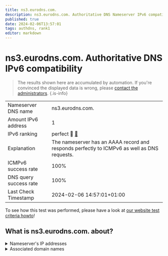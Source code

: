 ```yaml
---
title: ns3.eurodns.com.
description: ns3.eurodns.com. Authoritative DNS Nameserver IPv6 compatibility
published: true
date: 2024-02-06T13:57:01
tags: authdns, rank1
editor: markdown
---
```


# ns3.eurodns.com. Authoritative DNS IPv6 compatibility

> The results shown here are accumulated by automation. If you're convinced the displayed data is wrong, please [contact the administrators](/howto/chat). 
{.is-info}




|   |   |
| - | - |
| Nameserver DNS name | ns3.eurodns.com.
| Amount IPv6 address | 1
| IPv6 ranking | perfect :1st_place_medal: [🔗](/howto/ranking) |
| Explanation | The nameserver has an AAAA record and responds perfectly to ICMPv6 as well as DNS requests. |
| ICMPv6 success rate | 100%|
| DNS query success rate | 100% |
| Last Check Timestamp | 2024-02-06 14:57:01+01:00 |

To see how this test was performed, please have a look at [our website test criteria howto](/howto/testcriteria/authdns)!


## What is ns3.eurodns.com. about?




<details>
<summary>Nameserver's IP addresses</summary>

2610:1c8:b002::108

</details>



<details>
<summary>Associated domain names</summary>

www.talanx.com

</details>
